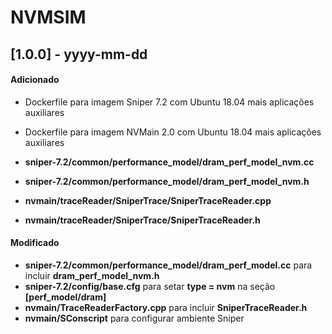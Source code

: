 # NVMSIM

## [1.0.0] - yyyy-mm-dd

#### Adicionado
- Dockerfile para imagem Sniper 7.2 com Ubuntu 18.04 mais aplicações auxiliares
- Dockerfile para imagem NVMain 2.0 com Ubuntu 18.04 mais aplicações auxiliares

- **sniper-7.2/common/performance_model/dram_perf_model_nvm.cc**
- **sniper-7.2/common/performance_model/dram_perf_model_nvm.h**
- **nvmain/traceReader/SniperTrace/SniperTraceReader.cpp**
- **nvmain/traceReader/SniperTrace/SniperTraceReader.h**

#### Modificado
- **sniper-7.2/common/performance_model/dram_perf_model.cc** para incluir **dram_perf_model_nvm.h**
- **sniper-7.2/config/base.cfg** para setar **type = nvm** na seção **[perf_model/dram]**
- **nvmain/TraceReaderFactory.cpp** para incluir **SniperTraceReader.h** 
- **nvmain/SConscript** para configurar ambiente Sniper 
